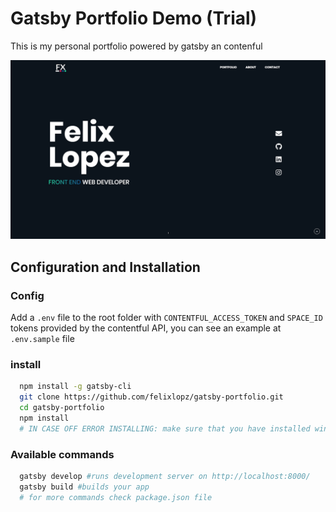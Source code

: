 # Gatsby Portfolio Demo (Trial)
This is my personal portfolio powered by gatsby an contenful

![thumbnail](thumbnail.png)

## Configuration and Installation

### Config
Add a `.env` file to the root folder with  `CONTENTFUL_ACCESS_TOKEN`  and `SPACE_ID` tokens provided by the contentful API, you can see an example at `.env.sample` file

### install
```sh
  npm install -g gatsby-cli
  git clone https://github.com/felixlopz/gatsby-portfolio.git
  cd gatsby-portfolio
  npm install
  # IN CASE OFF ERROR INSTALLING: make sure that you have installed windows build tools https://github.com/felixrieseberg/windows-build-tools 
```

### Available commands
```sh
  gatsby develop #runs development server on http://localhost:8000/
  gatsby build #builds your app
  # for more commands check package.json file
```
